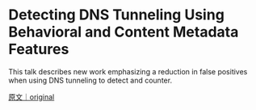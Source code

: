
# Detecting DNS Tunneling Using Behavioral and Content Metadata Features

This talk describes new work emphasizing a reduction in false positives when using DNS tunneling to detect and counter.

[原文｜original](https://insights.sei.cmu.edu/library/detecting-dns-tunneling-using-behavioral-and-content-metadata-features/)
        